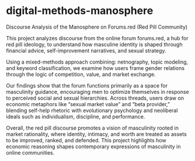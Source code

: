# digital-methods-manosphere
Discourse Analysis of the Manosphere  on Forums.red (Red Pill Community)

This project analyzes discourse from the online forum forums.red, a hub for red pill ideology, to understand how masculine identity is shaped through financial advice, self-improvement narratives, and sexual strategy.

Using a mixed-methods approach combining: netnography, topic modeling, and keyword classification, we examine how users frame gender relations through the logic of competition, value, and market exchange.

Our findings show that the forum functions primarily as a space for masculinity guidance, encouraging men to optimize themselves in response to perceived social and sexual hierarchies. Across threads, users draw on economic metaphors like “sexual market value” and “beta provider,” blending self-help rhetoric with evolutionary psychology and neoliberal ideals such as individualism, discipline, and performance.

Overall, the red pill discourse promotes a vision of masculinity rooted in market rationality, where identity, intimacy, and worth are treated as assets to be improved, ranked, and defended. This project highlights how economic reasoning shapes contemporary expressions of masculinity in online communities.
